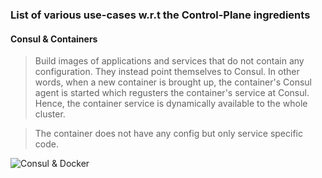 ### List of various use-cases w.r.t the Control-Plane ingredients

#### Consul & Containers

> Build images of applications and services that do not contain any configuration. They
instead point themselves to Consul. In other words, when a new container is brought up, the
container's Consul agent is started which regusters the container's service at Consul. Hence,
the container service is dynamically available to the whole cluster.

> The container does not have any config but only service specific code.

![Consul & Docker](http://www.pythian.com/blog/wp-content/uploads/Consul-Demo-Architecture.png)
